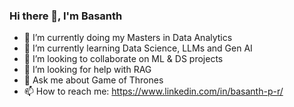 ### Hi there 👋, I'm Basanth

- 🔭 I’m currently doing my Masters in Data Analytics
- 🌱 I’m currently learning Data Science, LLMs and Gen AI
- 👯 I’m looking to collaborate on ML & DS projects
- 🤔 I’m looking for help with RAG
- 💬 Ask me about Game of Thrones
- 📫 How to reach me: https://www.linkedin.com/in/basanth-p-r/

